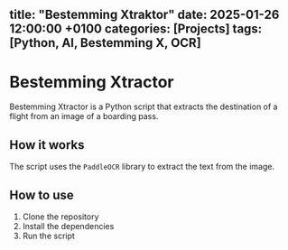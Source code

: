 title: "Bestemming Xtraktor"
date: 2025-01-26 12:00:00 +0100
categories: [Projects]
tags: [Python, AI, Bestemming X, OCR]
---

# Bestemming Xtractor

Bestemming Xtractor is a Python script that extracts the destination of a flight from an image of a boarding pass.

## How it works

The script uses the `PaddleOCR` library to extract the text from the image.

## How to use

1. Clone the repository
2. Install the dependencies
3. Run the script
